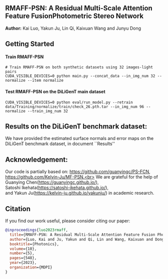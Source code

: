 ## RMAFF-PSN: A Residual Multi-Scale Attention Feature FusionPhotometric Stereo Network

**Author:** 
Kai Luo, Yakun Ju, Lin Qi, Kaixuan Wang and Junyu Dong

## Getting Started

#### Train RMAFF-PSN
```shell
# Train RMAFF-PSN on both synthetic datasets using 32 images-light pairs
CUDA_VISIBLE_DEVICES=0 python main.py --concat_data --in_img_num 32 --normalize --item normalize
```

#### Test RMAFF-PSN on the DiLiGenT main dataset
```shell
CUDA_VISIBLE_DEVICES=0 python eval/run_model.py --retrain data/Training/normalize/train/check_26.pth.tar --in_img_num 96 --normalize --train_img_num 32
```

## Results on the DiLiGenT benchmark dataset:

We have provided the estimated surface normals and error maps on the DiLiGenT benchmark dataset, in document ``Results''

## Acknowledgement:
Our code is partially based on: https://github.com/guanyingc/PS-FCN, https://github.com/Kelvin-Ju/MF-PSN.<br>
We are grateful for the help of Guanying Chen(https://guanyingc.github.io/),<br> Satoshi Ikehata(https://satoshi-ikehata.github.io/),<br> and Yakun Ju(https://kelvin-ju.github.io/yakunju/) in academic research.

## Citation

If you find our work useful, please consider citing our paper:

```bibtex
@inproceedings{luo2023rmaff,
  title={RMAFF-PSN: A Residual Multi-Scale Attention Feature Fusion Photometric Stereo Network},
  author={Luo, Kai and Ju, Yakun and Qi, Lin and Wang, Kaixuan and Dong, Junyu},
  booktitle={Photonics},
  volume={10},
  number={5},
  pages={548},
  year={2023},
  organization={MDPI}
}
```
